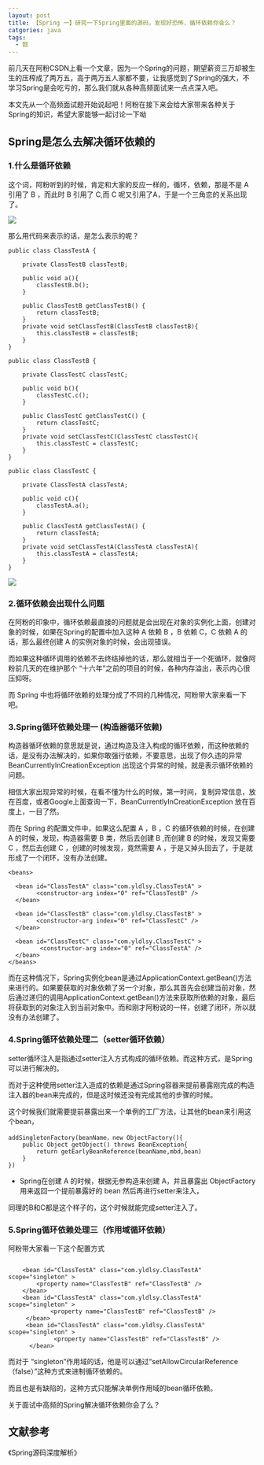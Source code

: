```yaml
---
layout: post
title: 【Spring 一】研究一下Spring里面的源码，发现好恐怖，循环依赖你会么？
catgories: java
tags:
  - 懿
---
```


前几天在阿粉CSDN上看一个文章，因为一个Spring的问题，期望薪资三万却被生生的压榨成了两万五，高于两万五人家都不要，让我感觉到了Spring的强大，不学习Spring是会吃亏的，那么我们就从各种高频面试来一点点深入吧。
<!--more-->

本文先从一个高频面试题开始说起吧！阿粉在接下来会给大家带来各种关于Spring的知识，希望大家能够一起讨论一下呦

## Spring是怎么去解决循环依赖的

### 1.什么是循环依赖

这个词，阿粉听到的时候，肯定和大家的反应一样的，循环，依赖，那是不是 A 引用了 B ，而此时 B 引用了 C,而 C 呢又引用了A，于是一个三角恋的关系出现了。

![](http://www.justdojava.com/assets/images/2019/java/image_yi/2020/05-16/1.jpg)

那么用代码来表示的话，是怎么表示的呢？

```
public class ClassTestA {

    private ClassTestB classTestB;

    public void a(){
        classTestB.b();
    }

    public ClassTestB getClassTestB() {
        return classTestB;
    }
    private void setClassTestB(ClassTestB classTestB){
        this.classTestB = classTestB;
    }
}

public class ClassTestB {

    private ClassTestC classTestC;

    public void b(){
        classTestC.c();
    }

    public ClassTestC getClassTestC() {
        return classTestC;
    }
    private void setClassTestC(ClassTestC classTestC){
        this.classTestC = classTestC;
    }
}

public class ClassTestC {

    private ClassTestA classTestA;

    public void c(){
        classTestA.a();
    }

    public ClassTestA getClassTestA() {
        return classTestA;
    }
    private void setClassTestA(ClassTestA classTestA){
        this.classTestA = classTestA;
    }
}

```

![](http://www.justdojava.com/assets/images/2019/java/image_yi/2020/05-16/2.jpg)

### 2.循环依赖会出现什么问题

在阿粉的印象中，循环依赖最直接的问题就是会出现在对象的实例化上面，创建对象的时候，如果在Spring的配置中加入这种 A 依赖 B ，B 依赖 C，C 依赖 A 的话，那么最终创建 A 的实例对象的时候，会出现错误。

而如果这种循环调用的依赖不去终结掉他的话，那么就相当于一个死循环，就像阿粉前几天的在维护那个 “十六年”之前的项目的时候，各种内存溢出，表示内心很压抑呀。

而 Spring 中也将循环依赖的处理分成了不同的几种情况，阿粉带大家来看一下吧。

### 3.Spring循环依赖处理一 (构造器循环依赖)

构造器循环依赖的意思就是说，通过构造及注入构成的循环依赖，而这种依赖的话，是没有办法解决的，如果你敢强行依赖，不要意思，出现了你久违的异常 BeanCurrentlyInCreationException 出现这个异常的时候，就是表示循环依赖的问题。

相信大家出现异常的时候，在看不懂为什么的时候，第一时间，复制异常信息，放在百度，或者Google上面查询一下，BeanCurrentlyInCreationException 放在百度上，一目了然。

而在 Spring 的配置文件中，如果这么配置 A ，B ，C 的循环依赖的时候，在创建 A 的时候，发现，构造器需要 B 类，然后去创建 B ,而创建 B 的时候，发现又需要 C ，然后去创建 C ，创建的时候发现，竟然需要 A ，于是又掉头回去了，于是就形成了一个闭环，没有办法创建。

```
<beans>

  <bean id="ClassTestA" class="com.yldlsy.ClassTestA" >
        <constructor-arg index="0" ref="ClassTestB" />
  </bean>

  <bean id="ClassTestB" class="com.yldlsy.ClassTestB" >
        <constructor-arg index="0" ref="ClassTestC" />
  </bean>

  <bean id="ClassTestC" class="com.yldlsy.ClassTestC" >
         <constructor-arg index="0" ref="ClassTestA" />
  </bean>
</beans>

```

而在这种情况下，Spring实例化bean是通过ApplicationContext.getBean()方法来进行的。如果要获取的对象依赖了另一个对象，那么其首先会创建当前对象，然后通过递归的调用ApplicationContext.getBean()方法来获取所依赖的对象，最后将获取到的对象注入到当前对象中。而和刚才阿粉说的一样，创建了闭环，所以就没有办法创建了。

### 4.Spring循环依赖处理二（setter循环依赖）

setter循环注入是指通过setter注入方式构成的循环依赖。而这种方式，是Spring可以进行解决的。

而对于这种使用setter注入造成的依赖是通过Spring容器来提前暴露刚完成的构造注入器的bean来完成的，但是这时候还没有完成其他的步骤的时候。

这个时候我们就需要提前暴露出来一个单例的工厂方法，让其他的bean来引用这个bean，

```
addSingletonFactory(beanName，new ObjectFactory(){
    public Object getObject() throws BeanException{
        return getEarlyBeanReference(beanName,mbd,bean)
    }
})

```

- Spring在创建 A 的时候，根据无参构造来创建 A，并且暴露出 ObjectFactory 用来返回一个提前暴露好的 bean 然后再进行setter来注入，

同理的B和C都是这个样子的，这个时候就能完成setter注入了。

### 5.Spring循环依赖处理三（作用域循环依赖）

阿粉带大家看一下这个配置方式

```

    <bean id="ClassTestA" class="com.yldlsy.ClassTestA" scope="singleton" >
        <property name="ClassTestB" ref="ClassTestB" />
    </bean>
    <bean id="ClassTestA" class="com.yldlsy.ClassTestA" scope="singleton" >
            <property name="ClassTestB" ref="ClassTestB" />
     </bean>
     <bean id="ClassTestA" class="com.yldlsy.ClassTestA" scope="singleton" >
             <property name="ClassTestB" ref="ClassTestB" />
      </bean>

```

而对于 “singleton”作用域的话，他是可以通过“setAllowCircularReference（false）”这种方式来进制循环依赖的。

而且也是有缺陷的，这种方式只能解决单例作用域的bean循环依赖。

关于面试中高频的Spring解决循环依赖你会了么？


## 文献参考
《Spring源码深度解析》



